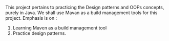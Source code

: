 This project pertains to practicing the Design patterns and OOPs concepts, purely in Java. We shall use Mavan as a build management tools for this project. 
Emphasis is on :
1. Learning Maven as a build management tool
2. Practice design patterns.
